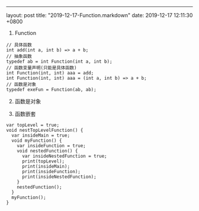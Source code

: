 ---
layout: post
title:  "2019-12-17-Function.markdown"
date:   2019-12-17 12:11:30 +0800

1. Function
```
// 具体函数
int add(int a, int b) => a + b;
// 抽象函数
typedef ab = int Function(int a, int b);
// 函数变量声明(只能是具体函数)
int Function(int, int) aaa = add;
int Function(int, int) aaa = (int a, int b) => a + b;
// 函数是对象
typedef exeFun = Function(ab, ab);

```

2. 函数是对象

3. 函数嵌套
```
var topLevel = true;
void nestTopLevelFunction() {
  var insideMain = true;
  void myFunction() {
    var insideFunction = true;
    void nestedFunction() {
      var insideNestedFunction = true;
      print(topLevel);
      print(insideMain);
      print(insideFunction);
      print(insideNestedFunction);
    }
    nestedFunction();
  }
  myFunction();
}
```


 
 
    
